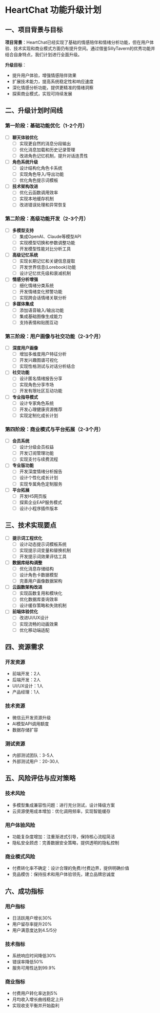 # HeartChat 功能升级计划

## 一、项目背景与目标

**项目背景**：HeartChat已经实现了基础的情感陪伴和情绪分析功能，但在用户体验、技术实现和商业模式方面仍有提升空间。通过借鉴SillyTavern的优秀功能并结合自身特点，我们计划进行全面升级。

**升级目标**：
- 提升用户体验，增强情感陪伴效果
- 扩展技术能力，提高系统稳定性和响应速度
- 深化情感分析功能，提供更精准的情绪洞察
- 探索商业模式，实现可持续发展

## 二、升级计划时间线

### 第一阶段：基础功能优化（1-2个月）

- [ ] **聊天体验优化**
  - [ ] 实现更自然的消息分段输出
  - [ ] 优化消息加载和历史记录管理
  - [ ] 改进角色记忆机制，提升对话连贯性

- [ ] **角色系统升级**
  - [ ] 设计结构化角色卡系统
  - [ ] 实现角色导入/导出功能
  - [ ] 优化角色提示词模板

- [ ] **技术架构改进**
  - [ ] 优化云函数调用效率
  - [ ] 实现本地缓存机制
  - [ ] 改进错误处理和异常恢复

### 第二阶段：高级功能开发（2-3个月）

- [ ] **多模型支持**
  - [ ] 集成OpenAI、Claude等模型API
  - [ ] 实现模型切换和参数调整功能
  - [ ] 开发模型性能对比分析工具

- [ ] **高级记忆系统**
  - [ ] 实现长期记忆和关键信息提取
  - [ ] 开发世界信息(Lorebook)功能
  - [ ] 设计记忆优先级和衰减机制

- [ ] **情感分析增强**
  - [ ] 细化情绪分类系统
  - [ ] 开发情绪变化预警功能
  - [ ] 实现跨会话情绪关联分析

- [ ] **多媒体集成**
  - [ ] 添加语音输入/输出功能
  - [ ] 集成基础图像生成能力
  - [ ] 支持表情和贴图互动

### 第三阶段：用户画像与社交功能（2-3个月）

- [ ] **深度用户画像**
  - [ ] 增加多维度用户特征分析
  - [ ] 开发兴趣图谱可视化
  - [ ] 实现性格测试与对话分析结合

- [ ] **社交功能**
  - [ ] 设计匿名情绪报告分享
  - [ ] 实现角色分享市场
  - [ ] 开发有限社区互动功能

- [ ] **专业指导模式**
  - [ ] 设计专家角色系统
  - [ ] 开发心理健康资源推荐
  - [ ] 实现定制化成长计划

### 第四阶段：商业模式与平台拓展（2-3个月）

- [ ] **会员系统**
  - [ ] 设计分级会员权益
  - [ ] 开发订阅管理功能
  - [ ] 实现支付与续费流程

- [ ] **专业版功能**
  - [ ] 开发深度情绪分析报告
  - [ ] 设计个性化成长计划
  - [ ] 实现专属角色定制服务

- [ ] **平台拓展**
  - [ ] 开发H5网页版
  - [ ] 探索企业EAP服务模式
  - [ ] 设计小程序插件版本

## 三、技术实现要点

- [ ] **提示词工程优化**
  - [ ] 设计动态提示词模板系统
  - [ ] 实现提示词变量和替换机制
  - [ ] 开发提示词效果评估工具

- [ ] **数据库结构调整**
  - [ ] 优化消息存储结构
  - [ ] 设计角色卡数据模型
  - [ ] 完善用户画像数据架构

- [ ] **云函数架构改进**
  - [ ] 实现函数复用和模块化
  - [ ] 优化数据库查询效率
  - [ ] 设计缓存策略和失效机制

- [ ] **前端体验优化**
  - [ ] 改进UI/UX设计
  - [ ] 实现流畅的动画效果
  - [ ] 优化移动端适配

## 四、资源需求

### 开发资源
- 前端开发：2人
- 后端开发：2人
- UI/UX设计：1人
- 产品经理：1人

### 技术资源
- 微信云开发资源升级
- AI模型API调用额度
- 数据存储扩容

### 测试资源
- 内部测试团队：3-5人
- 外部测试用户：20-30人

## 五、风险评估与应对策略

### 技术风险
- 多模型集成兼容性问题：进行充分测试，设计降级方案
- 云资源使用成本增加：优化调用频率，实现智能缓存

### 用户体验风险
- 功能复杂度增加：注重渐进式引导，保持核心流程简洁
- 隐私安全顾虑：完善数据安全策略，提供透明的隐私控制

### 商业模式风险
- 付费转化率不确定：设计合理的免费/付费边界，提供明确价值
- 竞品模仿：保持技术和用户体验领先，建立品牌忠诚度

## 六、成功指标

### 用户指标
- 日活跃用户增长30%
- 用户留存率提升20%
- 用户满意度达到4.5/5分

### 技术指标
- 系统响应时间降低30%
- 错误率降低50%
- 服务可用性达到99.9%

### 商业指标
- 付费用户转化率达到5%
- 月均收入增长曲线稳定上升
- 实现收支平衡并开始盈利